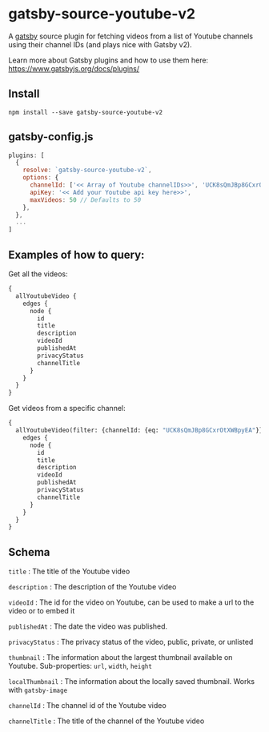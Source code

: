 # gatsby-source-youtube-v2

A [gatsby](https://www.gatsbyjs.org/) source plugin for fetching videos from a list of Youtube channels using their channel IDs (and plays nice with Gatsby v2).

Learn more about Gatsby plugins and how to use them here: https://www.gatsbyjs.org/docs/plugins/

## Install

`npm install --save gatsby-source-youtube-v2`


## gatsby-config.js

```javascript
plugins: [
  {
    resolve: `gatsby-source-youtube-v2`,
    options: {
      channelId: ['<< Array of Youtube channelIDs>>', 'UCK8sQmJBp8GCxrOtXWBpyEA', 'UCK8sQmJBp8GCxrOtXWBpyXY'],
      apiKey: '<< Add your Youtube api key here>>',
      maxVideos: 50 // Defaults to 50
    },
  },
  ...
]
```

## Examples of how to query:

Get all the videos:

```graphql
{
  allYoutubeVideo {
    edges {
      node {
        id
        title
        description
        videoId
        publishedAt
        privacyStatus
        channelTitle
      }
    }
  }
}
```

Get videos from a specific channel:

```graphql
{
  allYoutubeVideo(filter: {channelId: {eq: "UCK8sQmJBp8GCxrOtXWBpyEA"}}) {
    edges {
      node {
        id
        title
        description
        videoId
        publishedAt
        privacyStatus
        channelTitle
      }
    }
  }
}
```

## Schema

`title`
: The title of the Youtube video

`description`
: The description of the Youtube video

`videoId`
: The id for the video on Youtube, can be used to make a url to the video or to embed it

`publishedAt`
: The date the video was published.

`privacyStatus`
: The privacy status of the video, public, private, or unlisted

`thumbnail`
: The information about the largest thumbnail available on Youtube. Sub-properties: `url`, `width`, `height`

`localThumbnail`
: The information about the locally saved thumbnail. Works with `gatsby-image`

`channelId`
: The channel id of the Youtube video

`channelTitle`
: The title of the channel of the Youtube video
